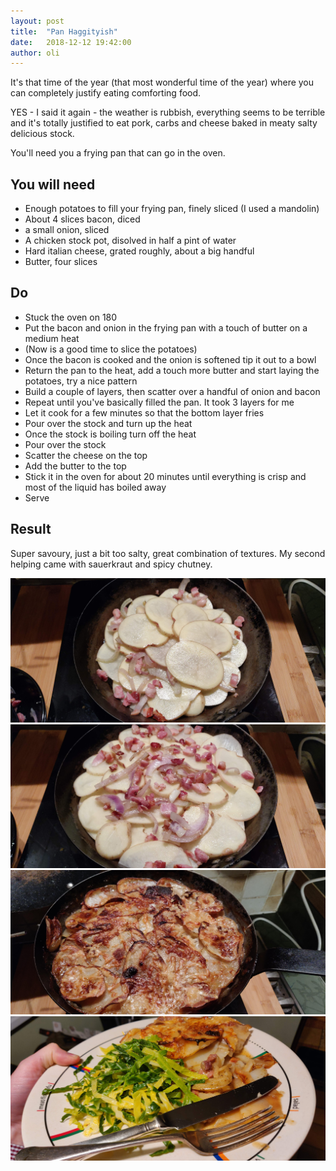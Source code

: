 ```yaml
---
layout: post
title:  "Pan Haggityish"
date:   2018-12-12 19:42:00
author: oli
---
```



It's that time of the year (that most wonderful time of the year) where you can completely justify eating comforting food. 

YES - I said it again - the weather is rubbish, everything seems to be terrible and it's totally justified to eat pork, carbs and cheese baked in meaty salty delicious stock.

You'll need you a frying pan that can go in the oven.

## You will need

* Enough potatoes to fill your frying pan, finely sliced (I used a mandolin)
* About 4 slices bacon, diced
* a small onion, sliced
* A chicken stock pot, disolved in half a pint of water
* Hard italian cheese, grated roughly, about a big handful
* Butter, four slices


## Do

* Stuck the oven on 180
* Put the bacon and onion in the frying pan with a touch of butter on a medium heat
* (Now is a good time to slice the potatoes)
* Once the bacon is cooked and the onion is softened tip it out to a bowl
* Return the pan to the heat, add a touch more butter and start laying the potatoes, try a nice pattern
* Build a couple of layers, then scatter over a handful of onion and bacon
* Repeat until you've basically filled the pan.  It took 3 layers for me
* Let it cook for a few minutes so that the bottom layer fries
* Pour over the stock and turn up the heat
* Once the stock is boiling turn off the heat
* Pour over the stock
* Scatter the cheese on the top
* Add the butter to the top
* Stick it in the oven for about 20 minutes until everything is crisp and most of the liquid has boiled away
* Serve

## Result

Super savoury, just a bit too salty, great combination of textures.  My second helping came with sauerkraut and spicy chutney.

![Layers](/images/pan_haggityish/pan_haggityish_01.jpg)
![More layers](/images/pan_haggityish/pan_haggityish_02.jpg)
![Fresh from the oven](/images/pan_haggityish/pan_haggityish_03.jpg)
![GET IN MY FACE](/images/pan_haggityish/pan_haggityish_04.jpg)
